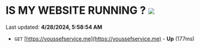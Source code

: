 # IS MY WEBSITE RUNNING ? [![](https://img.shields.io/static/v1?label=Sponsor&message=%E2%9D%A4&logo=GitHub&color=%23fe8e86)](https://github.com/sponsors/<username>)

Last updated: **4/28/2024, 5:58:54 AM**

- `GET` [https://youssefservice.me](https://youssefservice.me) - **Up** (177ms)
